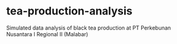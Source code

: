 # tea-production-analysis
Simulated data analysis of black tea production at PT Perkebunan Nusantara I Regional II (Malabar)

